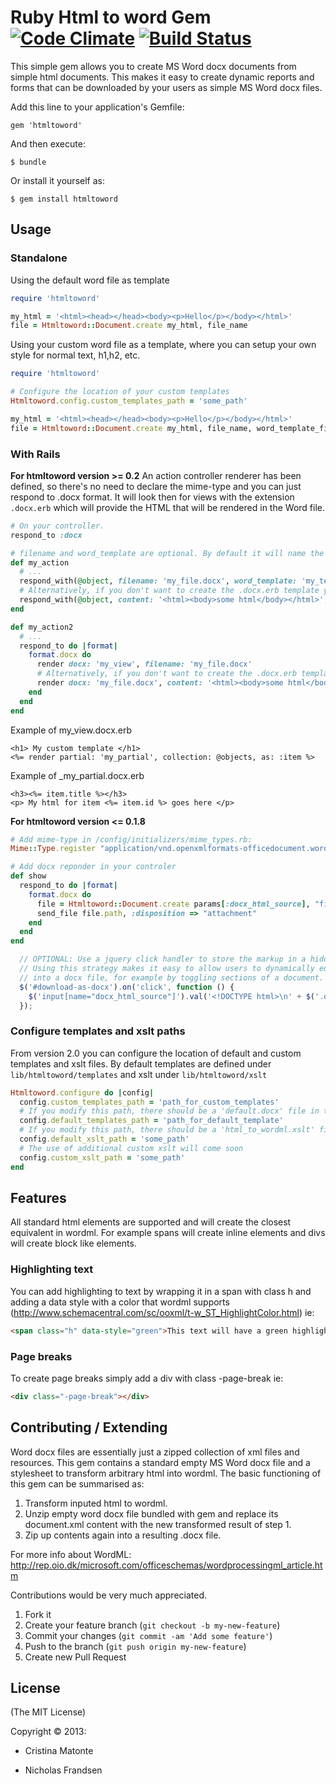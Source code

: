 # Ruby Html to word Gem [![Code Climate](https://codeclimate.com/github/nickfrandsen/htmltoword.png)](https://codeclimate.com/github/nickfrandsen/htmltoword) [![Build Status](https://travis-ci.org/nickfrandsen/htmltoword.png)](https://travis-ci.org/nickfrandsen/htmltoword)

This simple gem allows you to create MS Word docx documents from simple html documents. This makes it easy to create dynamic reports and forms that can be downloaded by your users as simple MS Word docx files.

Add this line to your application's Gemfile:

    gem 'htmltoword'

And then execute:

    $ bundle

Or install it yourself as:

    $ gem install htmltoword

## Usage

### Standalone

Using the default word file as template
```ruby
require 'htmltoword'

my_html = '<html><head></head><body><p>Hello</p></body></html>'
file = Htmltoword::Document.create my_html, file_name
```

Using your custom word file as a template, where you can setup your own style for normal text, h1,h2, etc.
```ruby
require 'htmltoword'

# Configure the location of your custom templates
Htmltoword.config.custom_templates_path = 'some_path'

my_html = '<html><head></head><body><p>Hello</p></body></html>'
file = Htmltoword::Document.create my_html, file_name, word_template_file_name
```

### With Rails
**For htmltoword version >= 0.2**
An action controller renderer has been defined, so there's no need to declare the mime-type and you can just respond to .docx format. It will look then for views with the extension ```.docx.erb``` which will provide the HTML that will be rendered in the Word file.

```ruby
# On your controller.
respond_to :docx

# filename and word_template are optional. By default it will name the file as your action and use the default template provided by the gem. The use of the .docx in the filename and word_template is optional.
def my_action
  # ...
  respond_with(@object, filename: 'my_file.docx', word_template: 'my_template.docx')
  # Alternatively, if you don't want to create the .docx.erb template you could
  respond_with(@object, content: '<html><body>some html</body></html>', filename: 'my_file.docx')
end

def my_action2
  # ...
  respond_to do |format|
    format.docx do
      render docx: 'my_view', filename: 'my_file.docx'
      # Alternatively, if you don't want to create the .docx.erb template you could
      render docx: 'my_file.docx', content: '<html><body>some html</body></html>'
    end
  end
end
```

Example of my_view.docx.erb
```
<h1> My custom template </h1>
<%= render partial: 'my_partial', collection: @objects, as: :item %>
```
Example of _my_partial.docx.erb
```
<h3><%= item.title %></h3>
<p> My html for item <%= item.id %> goes here </p>
```

**For htmltoword version <= 0.1.8**
```ruby
# Add mime-type in /config/initializers/mime_types.rb:
Mime::Type.register "application/vnd.openxmlformats-officedocument.wordprocessingml.document", :docx

# Add docx reponder in your controler
def show
  respond_to do |format|
    format.docx do
      file = Htmltoword::Document.create params[:docx_html_source], "file_name.docx"
      send_file file.path, :disposition => "attachment"
    end
  end
end
```

```javascript
  // OPTIONAL: Use a jquery click handler to store the markup in a hidden form field before the form is submitted.
  // Using this strategy makes it easy to allow users to dynamically edit the document that will be turned
  // into a docx file, for example by toggling sections of a document.
  $('#download-as-docx').on('click', function () {
    $('input[name="docx_html_source"]').val('<!DOCTYPE html>\n' + $('.delivery').html());
  });
```

### Configure templates and xslt paths

From version 2.0 you can configure the location of default and custom templates and xslt files. By default templates are defined under ```lib/htmltoword/templates``` and xslt under ```lib/htmltoword/xslt```

```ruby
Htmltoword.configure do |config|
  config.custom_templates_path = 'path_for_custom_templates'
  # If you modify this path, there should be a 'default.docx' file in there
  config.default_templates_path = 'path_for_default_template'
  # If you modify this path, there should be a 'html_to_wordml.xslt' file in there
  config.default_xslt_path = 'some_path'
  # The use of additional custom xslt will come soon
  config.custom_xslt_path = 'some_path'
end
```

## Features

All standard html elements are supported and will create the closest equivalent in wordml. For example spans will create inline elements and divs will create block like elements.

### Highlighting text

You can add highlighting to text by wrapping it in a span with class h and adding a data style with a color that wordml supports (http://www.schemacentral.com/sc/ooxml/t-w_ST_HighlightColor.html) ie:

```html
<span class="h" data-style="green">This text will have a green highlight</span>
```

### Page breaks

To create page breaks simply add a div with class -page-break ie:

```html
<div class="-page-break"></div>
````

## Contributing / Extending

Word docx files are essentially just a zipped collection of xml files and resources.
This gem contains a standard empty MS Word docx file and a stylesheet to transform arbitrary html into wordml.
The basic functioning of this gem can be summarised as:

1. Transform inputed html to wordml.
2. Unzip empty word docx file bundled with gem and replace its document.xml content with the new transformed result of step 1.
3. Zip up contents again into a resulting .docx file.

For more info about WordML: http://rep.oio.dk/microsoft.com/officeschemas/wordprocessingml_article.htm

Contributions would be very much appreciated.

1. Fork it
2. Create your feature branch (`git checkout -b my-new-feature`)
3. Commit your changes (`git commit -am 'Add some feature'`)
4. Push to the branch (`git push origin my-new-feature`)
5. Create new Pull Request

## License

(The MIT License)

Copyright © 2013:

* Cristina Matonte

* Nicholas Frandsen
